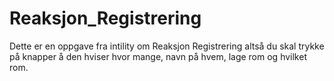 # Reaksjon_Registrering
Dette er en oppgave fra intility om Reaksjon Registrering altså du skal trykke på knapper å den hviser hvor mange, navn på hvem, lage rom og hvilket rom.
